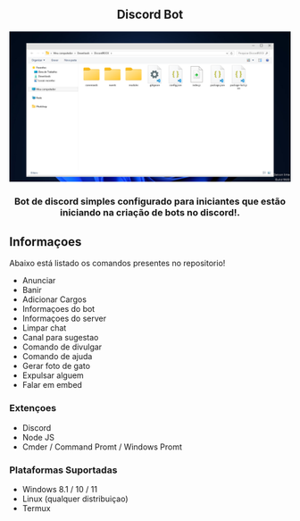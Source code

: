 <h2 align="center">Discord Bot</h2>

![alt text](https://github.com/Xmroot/DiscordBOT/blob/main/Screenshot_22.png?raw=true)

###

<h3 align="center">Bot de discord simples configurado para iniciantes que estão iniciando na criação de bots no discord!.</h3>

###

## Informaçoes

Abaixo está listado os comandos presentes no repositorio!

- Anunciar
- Banir
- Adicionar Cargos
- Informaçoes do bot
- Informaçoes do server
- Limpar chat
- Canal para sugestao
- Comando de divulgar
- Comando de ajuda
- Gerar foto de gato
- Expulsar alguem
- Falar em embed

### Extençoes

- Discord
- Node JS
- Cmder / Command Promt / Windows Promt

### Plataformas Suportadas

- Windows 8.1 / 10 / 11
- Linux (qualquer distribuiçao)
- Termux
